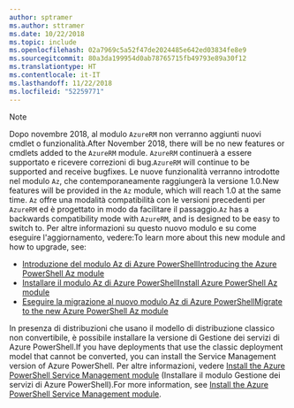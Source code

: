 ```yaml
---
author: sptramer
ms.author: sttramer
ms.date: 10/22/2018
ms.topic: include
ms.openlocfilehash: 02a7969c5a52f47de2024485e642ed03834fe8e9
ms.sourcegitcommit: 80a3da199954d0ab78765715fb49793e89a30f12
ms.translationtype: HT
ms.contentlocale: it-IT
ms.lasthandoff: 11/22/2018
ms.locfileid: "52259771"
---
```

> [!NOTE]
> 
> <span data-ttu-id="8a71f-101">Dopo novembre 2018, al modulo `AzureRM` non verranno aggiunti nuovi cmdlet o funzionalità.</span><span class="sxs-lookup"><span data-stu-id="8a71f-101">After November 2018, there will be no new features or cmdlets added to the `AzureRM` module.</span></span> <span data-ttu-id="8a71f-102">`AzureRM` continuerà a essere supportato e ricevere correzioni di bug.</span><span class="sxs-lookup"><span data-stu-id="8a71f-102">`AzureRM` will continue to be supported and receive bugfixes.</span></span> <span data-ttu-id="8a71f-103">Le nuove funzionalità verranno introdotte nel modulo `Az`, che contemporaneamente raggiungerà la versione 1.0.</span><span class="sxs-lookup"><span data-stu-id="8a71f-103">New features will be provided in the `Az` module, which will reach 1.0 at the same time.</span></span> <span data-ttu-id="8a71f-104">`Az` offre una modalità compatibilità con le versioni precedenti per `AzureRM` ed è progettato in modo da facilitare il passaggio.</span><span class="sxs-lookup"><span data-stu-id="8a71f-104">`Az` has a backwards compatibility mode with `AzureRM`, and is designed to be easy to switch to.</span></span> <span data-ttu-id="8a71f-105">Per altre informazioni su questo nuovo modulo e su come eseguire l'aggiornamento, vedere:</span><span class="sxs-lookup"><span data-stu-id="8a71f-105">To learn more about this new module and how to upgrade, see:</span></span>
>
> * [<span data-ttu-id="8a71f-106">Introduzione del modulo Az di Azure PowerShell</span><span class="sxs-lookup"><span data-stu-id="8a71f-106">Introducing the Azure PowerShell Az module</span></span>](/powershell/azure/new-azureps-module-az)
> * [<span data-ttu-id="8a71f-107">Installare il modulo Az di Azure PowerShell</span><span class="sxs-lookup"><span data-stu-id="8a71f-107">Install Azure PowerShell Az module</span></span>](/powershell/azure/install-az-ps)
> * [<span data-ttu-id="8a71f-108">Eseguire la migrazione al nuovo modulo Az di Azure PowerShell</span><span class="sxs-lookup"><span data-stu-id="8a71f-108">Migrate to the new Azure PowerShell Az module</span></span>](/powershell/azure/migrate-from-azurerm-to-az)
>
> <span data-ttu-id="8a71f-109">In presenza di distribuzioni che usano il modello di distribuzione classico non convertibile, è possibile installare la versione di Gestione dei servizi di Azure PowerShell.</span><span class="sxs-lookup"><span data-stu-id="8a71f-109">If you have deployments that use the classic deployment model that cannot be converted, you can install the Service Management version of Azure PowerShell.</span></span> <span data-ttu-id="8a71f-110">Per altre informazioni, vedere [Install the Azure PowerShell Service Management module](/powershell/azure/servicemanagement/install-azure-ps) (Installare il modulo Gestione dei servizi di Azure PowerShell).</span><span class="sxs-lookup"><span data-stu-id="8a71f-110">For more information, see [Install the Azure PowerShell Service Management module](/powershell/azure/servicemanagement/install-azure-ps).</span></span>
